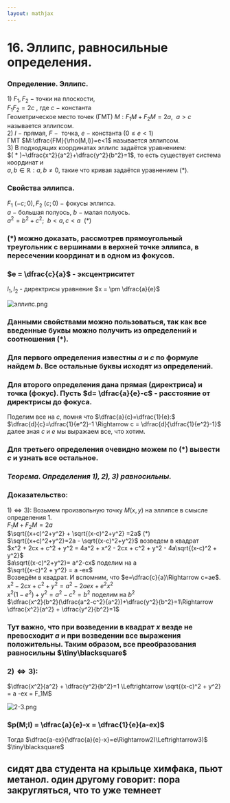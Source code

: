 ```yaml
---  
layout: mathjax  
---  
```

  
# 16. Эллипс, равносильные определения.  
  
### Определение. Эллипс.  
$1)~F_1, F_2 ~-~$точки на плоскости,  
$F_1F_2 =2c$ , где $c~-~$константа  
Геометрическое место точек (ГМТ) $M:F_1M+F_2M = 2a,  ~~ a>c$  называется эллипсом.  
$2)~l~-$  прямая, $F~-~$ точка, $е~-$ константа ($0 \le e < 1$)  
ГМТ $M:\dfrac{FM}{\rho(M,l)}=e<1$ называется эллипсом.  
$3)$ В подходящих координатах эллипс задаётся уравнением:  
$( * )~\dfrac{x^2}{a^2}+\dfrac{y^2}{b^2}=1$, то есть существует система координат и  
$a,b\in\mathbb{R}:a,b\ne0$, такие что кривая задаётся уравнением $( * )$.  
  
### Свойства эллипса.  
$F_1~(-c;0),F_2~(c;0)~-~$фокусы эллипса.  
$a~-~$большая полуось, $b~-~$малая полуось.  
$a^2 = b^2 + c^2;  ~~  b<a, c<a  ~~  ( * )$  
  
### $( * )$ можно доказать, рассмотрев прямоугольный треугольник с вершинами в верхней точке эллипса, в пересечении координат и в одном из фокусов.  
  
### $e = \dfrac{c}{a}$ - эксцентриситет  
$l_1, l_2$ - директрисы уравнение $x = \pm \dfrac{a}{e}$  
  
![эллипс.png](эллипс.png)  
  
### Данными свойствами можно пользоваться, так как все введенные буквы можно получить из определений и соотношения $( * )$.  
  
### Для первого определения известны $a$ и $c$ по формуле найдем $b$. Все остальные буквы исходят из определений.  
  
### Для второго определения дана прямая (директриса) и точка (фокус). Пусть $d= \dfrac{a}{e}-c$ - расстояние от директрисы до фокуса.  
Поделим все на $c$, помня что $\dfrac{a}{c}=\dfrac{1}{e}:$  
$\dfrac{d}{c}=\dfrac{1}{e^2}-1 \Rightarrow c = \dfrac{d}{\dfrac{1}{e^2}-1}$  
далее зная $c$ и $e$ мы выражаем все, что хотим.  
  
### Для третьего определения очевидно можем по $( * )$ вывести $c$ и узнать все остальное.  
  
### *Теорема. Определения $1),2),3)$ равносильны.*  
  
### Доказательство:  
$1)\Leftrightarrow3):$  Возьмем произвольную точку $M$$(x,y)$ на эллипсе в смысле определения $1$.  
$F_1M+F_2M=2a$  
$\sqrt{(x+c)^2+y^2} + \sqrt{(x-c)^2+y^2} =2a$ $( * )$  
$\sqrt{(x+c)^2+y^2}=2a  - \sqrt{(x-c)^2+y^2}$  возведем в квадрат  
$x^2 + 2cx + c^2 + y^2 = 4a^2 + x^2 - 2cx + c^2 + y^2 - 4a\sqrt{(x-c)^2 + y^2}$  
$a\sqrt{(x-c)^2+y^2}= a^2-cx$ поделим на а  
$\sqrt{(x-c)^2 + y^2} = a -ex$  
Возведём в квадрат. И вспомним, что $e=\dfrac{c}{a}\Rightarrow c=ae$.  
$x^2-2cx+c^2+y^2=a^2-2aex + e^2x^2$  
$x^2(1-e^2) + y^2 = a^2 - c^2=b^2$ поделим на $b^2$  
$\dfrac{x^2}{b^2}(\dfrac{a^2-c^2}{a^2})+\dfrac{y^2}{b^2}=1\Rightarrow \dfrac{x^2}{a^2} + \dfrac{y^2}{b^2}=1$  
  
### Тут важно, что при возведении в квадрат $x$ везде не превосходит $a$ и при возведении все выражения положительны. Таким образом, все преобразования равносильны  $\tiny\blacksquare$  
  
### $2)\Leftrightarrow3):$  
$\dfrac{x^2}{a^2} + \dfrac{y^2}{b^2}=1 \Leftrightarrow  \sqrt{(x-c)^2 + y^2} = a -ex = F_1M$  
  
![2-3.png](2-3.png)  
  
### $p(M;l) = \dfrac{a}{e}-x = \dfrac{1}{e}(a-ex)$  
Тогда $\dfrac{a-ex}{\dfrac{a}{e}-x}=e\Rightarrow2)\Leftrightarrow3)$  $\tiny\blacksquare$  
  
## сидят два студента на крыльце химфака, пьют метанол. один другому говорит: пора закругляться, что то уже темнеет  
